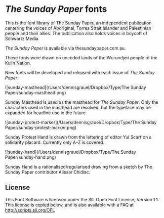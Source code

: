 # _The Sunday Paper_ fonts

This is the font library of The Sunday Paper, an independent publication centering the voices of Aboriginal, Torres Strait Islander and Palestinian people and their allies. The publication also holds voices in boycott of Schwartz Media.

*The Sunday Paper* is available via thesundaypaper.com.au.

These fonts were drawn on unceded lands of the Wurundjeri people of the Kulin Nation. 

New fonts will be developed and released with each issue of *The Sunday Paper*.

![sunday-masthead](/Users/dennisgrauel/Dropbox/Type/The Sunday Paper/sunday-masthead.png)

Sunday Masthead is used as the masthead for *The Sunday Paper*. Only the characters used in the masthead are resolved, but the typeface may be expanded for headline use in the future.

![sunday-protest-marker](/Users/dennisgrauel/Dropbox/Type/The Sunday Paper/sunday-protest-marker.png)

Sunday Protest Hand is drawn from the lettering of editor Yul Scarf on a solidarity placard. Currently only A–Z is covered.

![sunday-hand](/Users/dennisgrauel/Dropbox/Type/The Sunday Paper/sunday-hand.png)

Sunday Hand is a rationalised/regularised drawing from a sketch by The Sunday Paper contributor Alissar Chidiac.

## License

This Font Software is licensed under the SIL Open Font License, Version 1.1. This license is copied below, and is also available with a FAQ at http://scripts.sil.org/OFL

